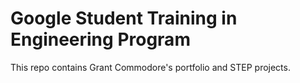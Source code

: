 # Google Student Training in Engineering Program

This repo contains Grant Commodore's portfolio and STEP projects.
